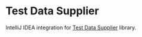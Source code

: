 # Test Data Supplier
IntelliJ IDEA integration for [Test Data Supplier](https://github.com/sskorol/test-data-supplier) library.
